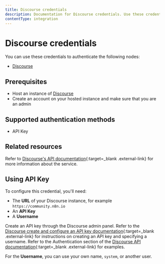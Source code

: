 ```yaml
---
title: Discourse credentials
description: Documentation for Discourse credentials. Use these credentials to authenticate Discourse in n8n, a workflow automation platform.
contentType: integration
---
```


# Discourse credentials

You can use these credentials to authenticate the following nodes:

- [Discourse](/integrations/builtin/app-nodes/n8n-nodes-base.discourse/)

## Prerequisites

 - Host an instance of [Discourse](https://discourse.org/)
 - Create an account on your hosted instance and make sure that you are an admin

 ## Supported authentication methods

 - API Key

## Related resources

Refer to [Discourse's API documentation](https://docs.discourse.org/){:target=_blank .external-link} for more information about the service.

## Using API Key

To configure this credential, you'll need:

- The **URL** of your Discourse instance, for example `https://community.n8n.io`
- An **API Key**
- A **Username**

Create an API key through the Discourse admin panel. Refer to the [Discourse create and configure an API key documentation](https://meta.discourse.org/t/create-and-configure-an-api-key/230124){:target=_blank .external-link} for instructions on creating an API key and specifying a username. Refer to the Authentication section of the [Discourse API documentation](https://docs.discourse.org/){:target=_blank .external-link} for examples.

For the **Username**, you can use your own name, `system`, or another user.
